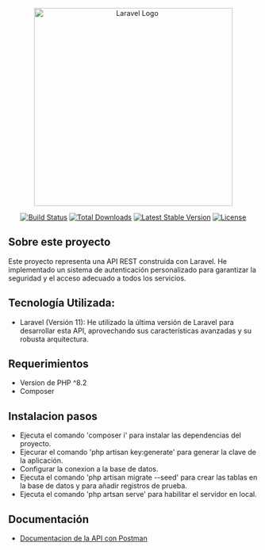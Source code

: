 <p align="center"><a href="https://laravel.com" target="_blank"><img src="https://raw.githubusercontent.com/laravel/art/master/logo-lockup/5%20SVG/2%20CMYK/1%20Full%20Color/laravel-logolockup-cmyk-red.svg" width="400" alt="Laravel Logo"></a></p>

<p align="center">
<a href="https://github.com/laravel/framework/actions"><img src="https://github.com/laravel/framework/workflows/tests/badge.svg" alt="Build Status"></a>
<a href="https://packagist.org/packages/laravel/framework"><img src="https://img.shields.io/packagist/dt/laravel/framework" alt="Total Downloads"></a>
<a href="https://packagist.org/packages/laravel/framework"><img src="https://img.shields.io/packagist/v/laravel/framework" alt="Latest Stable Version"></a>
<a href="https://packagist.org/packages/laravel/framework"><img src="https://img.shields.io/packagist/l/laravel/framework" alt="License"></a>
</p>

## Sobre este proyecto

Este proyecto representa una API REST construida con Laravel. He implementado un sistema de autenticación personalizado para garantizar la seguridad y el acceso adecuado a todos los servicios.

## Tecnología Utilizada:

- Laravel (Versión 11): He utilizado la última versión de Laravel para desarrollar esta API,      aprovechando sus características avanzadas y su robusta arquitectura.

## Requerimientos

- Version de PHP ^8.2
- Composer

## Instalacion pasos

- Ejecuta el comando 'composer i' para instalar las dependencias del proyecto.
- Ejecurar el comando 'php artisan key:generate' para generar la clave de la aplicación.
- Configurar la conexion a la base de datos.
- Ejecuta el comando 'php artisan migrate --seed' para crear las tablas en la base de datos y para añadir registros de prueba.
- Ejecuta el comando 'php artsan serve' para habilitar el servidor en local.

## Documentación

- [Documentacion de la API con Postman](https://carlosjaramillo.beauty/download/Prueba%20tecnica%20API%20REST%20Laravel.postman_collection.zip)
